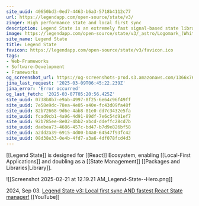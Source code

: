 ```yaml
---
site_uuid: 40650bd3-0ed7-4463-b6a3-5718b4112c77
url: https://legendapp.com/open-source/state/v3/
zinger: High performance state and local first sync
description: Legend State is an extremely fast signal-based state library with fine-grained reactivity and a powerful sync engine that works with any backend.
image: https://legendapp.com/open-source/state/v3/_astro/Logomark_(White).BFbx2HQ__ZXR6FG.svg
site_name: Legend State
title: Legend State
favicon: https://legendapp.com/open-source/state/v3/favicon.ico
tags:
- Web-Frameworks
- Software-Development
- Frameworks
og_screenshot_url: https://og-screenshots-prod.s3.amazonaws.com/1366x768/80/false/15d0aa3a80b9ec3bef65a28eb8b598aec3eeedf543e25ee159661e10c83c663b.jpeg
jina_last_request: '2025-03-09T06:45:22.239Z'
jina_error: 'Error occurred'
og_last_fetch: '2025-03-07T05:20:56.425Z'
site_uuid: 0738b8b7-e9ab-4997-8f25-6e64c96f49ff
site_uuid: 7e58e9dc-78ea-4e05-a40e-fc43d09fa48f
site_uuid: 82b72668-9d6e-4ab8-81e0-dd7c3432e5fa
site_uuid: fcad9cb1-4a96-4d91-89df-7e6c54d91ef7
site_uuid: 92b785ee-8e02-4bb2-abcd-ddeffc28cd7b
site_uuid: daebea73-4686-457c-bd47-b7d9e826bf58
site_uuid: a2dd2a39-6915-4d00-b4a0-64547f93fc42
site_uuid: 08d38e33-0e4b-4fd7-a3a6-4df078fcd4d3
---
```


[[Legend State]] is designed for [[React]] Ecosystem, enabling [[Local-First Applications]] and doubling as a [[State Management]] [[Packages and Libraries|Library]].

![[Screenshot 2025-02-21 at 12.19.21 AM_Legend-State--Hero.png]]

2024, Sep 03. [Legend State v3: Local first sync AND fastest React State manager!](https://youtu.be/xkWvDG6uEfk?si=8EKpaV9H7z4924Jt) [[YouTube]]





